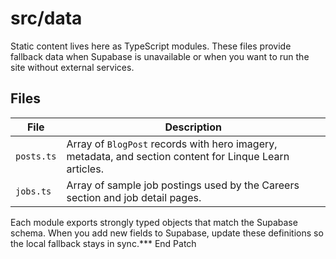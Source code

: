 # src/data

Static content lives here as TypeScript modules. These files provide fallback data when Supabase is unavailable or when you want to run the site without external services.

## Files

| File | Description |
|------|-------------|
| `posts.ts` | Array of `BlogPost` records with hero imagery, metadata, and section content for Linque Learn articles. |
| `jobs.ts` | Array of sample job postings used by the Careers section and job detail pages. |

Each module exports strongly typed objects that match the Supabase schema. When you add new fields to Supabase, update these definitions so the local fallback stays in sync.*** End Patch
